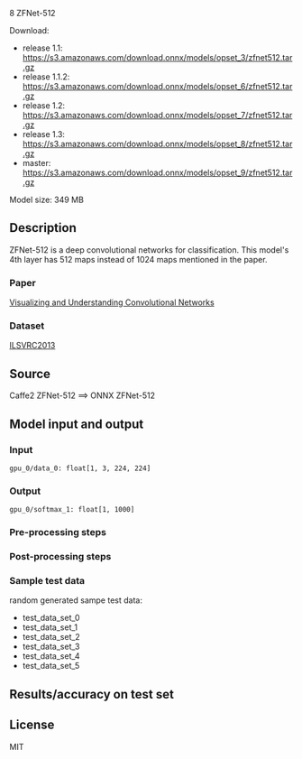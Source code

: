 8 ZFNet-512

Download:
- release 1.1: https://s3.amazonaws.com/download.onnx/models/opset_3/zfnet512.tar.gz
- release 1.1.2: https://s3.amazonaws.com/download.onnx/models/opset_6/zfnet512.tar.gz
- release 1.2: https://s3.amazonaws.com/download.onnx/models/opset_7/zfnet512.tar.gz
- release 1.3: https://s3.amazonaws.com/download.onnx/models/opset_8/zfnet512.tar.gz
- master: https://s3.amazonaws.com/download.onnx/models/opset_9/zfnet512.tar.gz

Model size: 349 MB

## Description
ZFNet-512 is a deep convolutional networks for classification.
This model's 4th layer has 512 maps instead of 1024 maps mentioned in the paper.

### Paper
[Visualizing and Understanding Convolutional Networks](https://arxiv.org/abs/1311.2901)

### Dataset
[ILSVRC2013](http://www.image-net.org/challenges/LSVRC/2013/)

## Source
Caffe2 ZFNet-512 ==> ONNX ZFNet-512

## Model input and output
### Input
```
gpu_0/data_0: float[1, 3, 224, 224]
```
### Output
```
gpu_0/softmax_1: float[1, 1000]
```
### Pre-processing steps
### Post-processing steps
### Sample test data
random generated sampe test data:
- test_data_set_0
- test_data_set_1
- test_data_set_2
- test_data_set_3
- test_data_set_4
- test_data_set_5

## Results/accuracy on test set

## License
MIT
